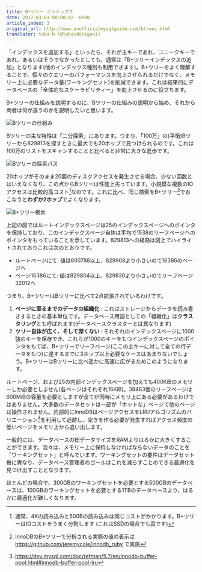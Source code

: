 ```yaml
---
title: B+ツリー インデックス
date: 2017-03-01 00:00:02 -0900
article_index: 3
original_url: http://www.unofficialmysqlguide.com/btrees.html
translator: taka-h (@takaidohigasi)
---
```


「インデックスを追加する」といったら、それが主キーであれ、ユニークキーであれ、あるいはそうでなかったとしても、通常は「B+ツリーインデックスの追加」となります(他のインデックス種別も利用できます)。B+ツリーをよく理解することで、個々のクエリーのパフォーマンスを向上させられるだけでなく、メモリー上に必要なデータ量(ワーキングセット)を削減できます。これは結果的にデータベースの「全体的なスケーラビリティー」を向上させるのに役立ちます。

B+ツリーの仕組みを説明するのに、Bツリーの仕組みの説明から始め、それから両者は何が違うのかを説明したいと思います。

![Bツリーの仕組み](http://www.unofficialmysqlguide.com/_images/binary-tree.png)

Bツリーの主な特性は「二分探索」にあります。つまり、「100万」の(平衡)Bツリーから829813を探すときに最大でも20ホップで見つけられるのです。これは100万のリストをスキャンすることと比べると非常に大きな進歩です。

![Bツリーの探索パス](http://www.unofficialmysqlguide.com/_images/binary-search.png)

20ホップがそのまま20回のディスクアクセスを発生させる場合、少ない回数とはいえなくなり、この点からBツリーは性能上劣っています。小規模な複数のIOアクセスは比較的高コスト[^1]なのです。これに比べ、同じ検索をB+ツリー[^2]でおこなうと**わずか2ホップ**でよくなります。

![B+ツリー検索](http://www.unofficialmysqlguide.com/_images/btree.png)

上記の図ではルートインデックスページは25のインデックスページへのポインタを保持しており、このインデックスページ自体は平均で1538のリーフページヘのポインタをもっていることを示しています。829813への経路は図上でハイライトされておりこれは次のとおりです。

* ルートページにて: 値は800788以上、829908より小さいので16386のページへ
* ページ16386にて: 値は829804以上、829830より小さいのでリーフページ32012へ

つまり、B+ツリーはBツリーに比べて2点拡張されているわけです。

1.  **ページに至るまでのデータの組織化** : これはストレージからデータを読み書きするときの基本単位です。データベース用語としての「組織化」は**クラスタリング**とも呼ばれます(データベースクラスターとは異なります)
2. **ツリー自体が広く、そして深くない** : それぞれのインデックスページに1000強のキーを保存でき、これらが1000のキーをもつインデックスページのポインタをもてば、B+ツリーでリーフページ(ここの主キーに対して全ての行データをもつ)に達するまでに3ホップ以上必要なケースはあまりないでしょう。B+ツリーはBツリーに比べ遥かに高速に広がるためこのようになります。

ルートページ、および25の内部インデックスページを加えても400KiBのメモリーしか必要としません(各ページはそれぞれ16KiB)。38463個のリーフページは600MiBの容量を必要としますが全てが同時にメモリ上にある必要があるわけではありません。大多数のデータセットは一部が「ホットな」ページで他のページは操作されません。内部的にInnoDBはページアクセスをLRUアルゴリズムのバリエーション[^3]を利用して追跡し、空きを作る必要が発生すればアクセス頻度の低いページをメモリ上から追い出します。

一般的には、データベースの総データサイズをRAMよりはるかに大きくすることができます。我々は、メモリー上に保持しなければならないデータのことを「ワーキングセット」と呼んでいます。ワーキングセットの要件はデータセット毎に異なり、データベース管理者のゴールはこれを減らすことのできる最適化を見つけ出すこととなります。

ほとんどの場合で、300GBのワーキングセットを必要とする500GBのデータベースは、100GBのワーキングセットを必要とする1TBのデータベースより、はるかに最適化が難しくなります。

[^1]: 通常、4Kの読み込みと500Bの読み込みは同じコストがかかります。B+ツリーはIOコストをうまく分割します (これはSSDの場合でも真です)
[^2]: InnoDBのB+ツリーで分析される実際の値の表示は https://github.com/jeremycole/innodb_ruby で実施
[^3]: https://dev.mysql.com/doc/refman/5.7/en/innodb-buffer-pool.html#innodb-buffer-pool-lru
